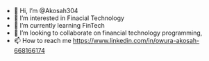 - 👋 Hi, I’m @Akosah304
- 👀 I’m interested in Finacial Technology
- 🌱 I’m currently learning FinTech
- 💞️ I’m looking to collaborate on financial technology programming, 
- 📫 How to reach me https://www.linkedin.com/in/owura-akosah-668166174

<!---
Akosah304/Akosah304 is a ✨ special ✨ repository because its `README.md` (this file) appears on your GitHub profile.
You can click the Preview link to take a look at your changes.
--->
